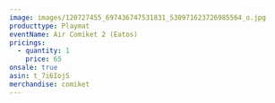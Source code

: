 ```yaml
---
image: images/120727455_697436747531831_530971623726985564_o.jpg
producttype: Playmat
eventName: Air Comiket 2 (Eatos)
pricings:
  - quantity: 1
    price: 65
onsale: true
asin: t_7i6IojS
merchandise: comiket
---
```

